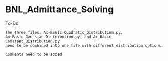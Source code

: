 # BNL_Admittance_Solving

To-Do:

	The three files, Ax-Basic-Quadratic_Distribution.py, 
	Ax-Basic-Gaussian_Distribution.py, and Ax-Basic-Constant_Distribution.py
	need to be combined into one file with different distribution options.

	Comments need to be added
